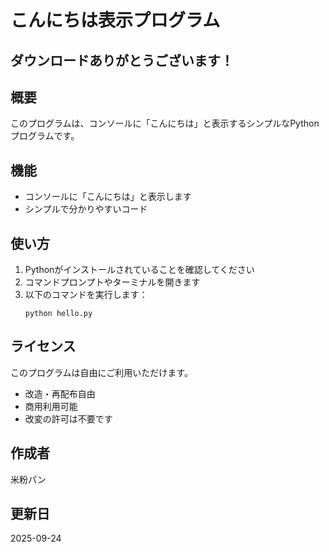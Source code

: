 # こんにちは表示プログラム

## ダウンロードありがとうございます！

## 概要
このプログラムは、コンソールに「こんにちは」と表示するシンプルなPythonプログラムです。

## 機能
- コンソールに「こんにちは」と表示します
- シンプルで分かりやすいコード

## 使い方
1. Pythonがインストールされていることを確認してください
2. コマンドプロンプトやターミナルを開きます
3. 以下のコマンドを実行します：
   ```
   python hello.py
   ```

## ライセンス
このプログラムは自由にご利用いただけます。
- 改造・再配布自由
- 商用利用可能
- 改変の許可は不要です

## 作成者
米粉パン

## 更新日
2025-09-24
